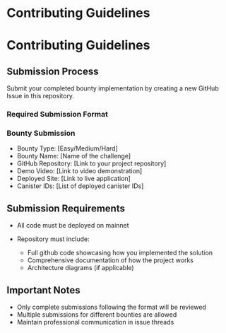 # Contributing Guidelines

# Contributing Guidelines

## Submission Process
Submit your completed bounty implementation by creating a new GitHub Issue in this repository.

### Required Submission Format

### Bounty Submission
- Bounty Type: [Easy/Medium/Hard]
- Bounty Name: [Name of the challenge]
- GitHub Repository: [Link to your project repository]
- Demo Video: [Link to video demonstration]
- Deployed Site: [Link to live application]
- Canister IDs: [List of deployed canister IDs]

## Submission Requirements
- All code must be deployed on mainnet

- Repository must include:
  - Full github code showcasing how you implemented the solution
  - Comprehensive documentation of how the project works
  - Architecture diagrams (if applicable)

## Important Notes
- Only complete submissions following the format will be reviewed
- Multiple submissions for different bounties are allowed
- Maintain professional communication in issue threads

